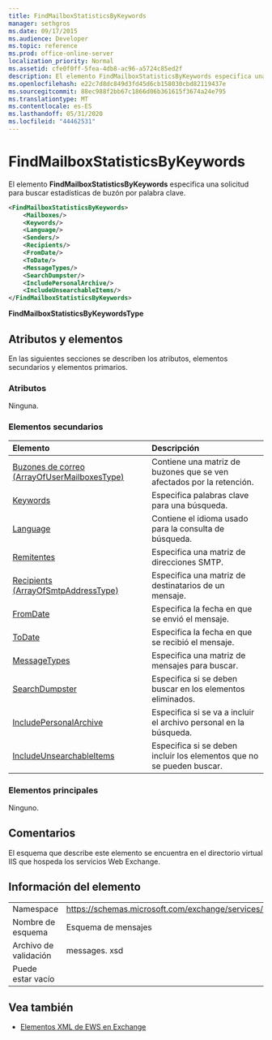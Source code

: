 ```yaml
---
title: FindMailboxStatisticsByKeywords
manager: sethgros
ms.date: 09/17/2015
ms.audience: Developer
ms.topic: reference
ms.prod: office-online-server
localization_priority: Normal
ms.assetid: cfe0f0ff-5fea-4db8-ac96-a5724c85ed2f
description: El elemento FindMailboxStatisticsByKeywords especifica una solicitud para buscar estadísticas de buzón por palabra clave.
ms.openlocfilehash: e22c7d8dc849d3fd45d6cb158030cbd82119437e
ms.sourcegitcommit: 88ec988f2bb67c1866d06b361615f3674a24e795
ms.translationtype: MT
ms.contentlocale: es-ES
ms.lasthandoff: 05/31/2020
ms.locfileid: "44462531"
---
```

# <a name="findmailboxstatisticsbykeywords"></a>FindMailboxStatisticsByKeywords

El elemento **FindMailboxStatisticsByKeywords** especifica una solicitud para buscar estadísticas de buzón por palabra clave. 
  
```XML
<FindMailboxStatisticsByKeywords>
    <Mailboxes/>
    <Keywords/>
    <Language/>
    <Senders/>
    <Recipients/>
    <FromDate/>
    <ToDate/>
    <MessageTypes/>
    <SearchDumpster/>
    <IncludePersonalArchive/>
    <IncludeUnsearchableItems/>
</FindMailboxStatisticsByKeywords>
```

 **FindMailboxStatisticsByKeywordsType**
## <a name="attributes-and-elements"></a>Atributos y elementos

En las siguientes secciones se describen los atributos, elementos secundarios y elementos primarios.
  
### <a name="attributes"></a>Atributos

Ninguna.
  
### <a name="child-elements"></a>Elementos secundarios

|**Elemento**|**Descripción**|
|:-----|:-----|
|[Buzones de correo (ArrayOfUserMailboxesType)](mailboxes-arrayofusermailboxestype.md) <br/> |Contiene una matriz de buzones que se ven afectados por la retención.  <br/> |
|[Keywords](keywords-ex15websvcsotherref.md) <br/> |Especifica palabras clave para una búsqueda.  <br/> |
|[Language](language.md) <br/> |Contiene el idioma usado para la consulta de búsqueda.  <br/> |
|[Remitentes](senders.md) <br/> |Especifica una matriz de direcciones SMTP.  <br/> |
|[Recipients (ArrayOfSmtpAddressType)](recipients-arrayofsmtpaddresstype.md) <br/> |Especifica una matriz de destinatarios de un mensaje.  <br/> |
|[FromDate](fromdate.md) <br/> |Especifica la fecha en que se envió el mensaje.  <br/> |
|[ToDate](todate.md) <br/> |Especifica la fecha en que se recibió el mensaje.  <br/> |
|[MessageTypes](messagetypes.md) <br/> |Especifica una matriz de mensajes para buscar.  <br/> |
|[SearchDumpster](searchdumpster.md) <br/> |Especifica si se deben buscar en los elementos eliminados.  <br/> |
|[IncludePersonalArchive](includepersonalarchive.md) <br/> |Especifica si se va a incluir el archivo personal en la búsqueda.  <br/> |
|[IncludeUnsearchableItems](includeunsearchableitems.md) <br/> |Especifica si se deben incluir los elementos que no se pueden buscar.  <br/> |
   
### <a name="parent-elements"></a>Elementos principales

Ninguno.
  
## <a name="remarks"></a>Comentarios

El esquema que describe este elemento se encuentra en el directorio virtual IIS que hospeda los servicios Web Exchange.
  
## <a name="element-information"></a>Información del elemento

|||
|:-----|:-----|
|Namespace  <br/> |https://schemas.microsoft.com/exchange/services/2006/messages  <br/> |
|Nombre de esquema  <br/> |Esquema de mensajes  <br/> |
|Archivo de validación  <br/> |messages. xsd  <br/> |
|Puede estar vacío  <br/> ||
   
## <a name="see-also"></a>Vea también



- [Elementos XML de EWS en Exchange](ews-xml-elements-in-exchange.md)

